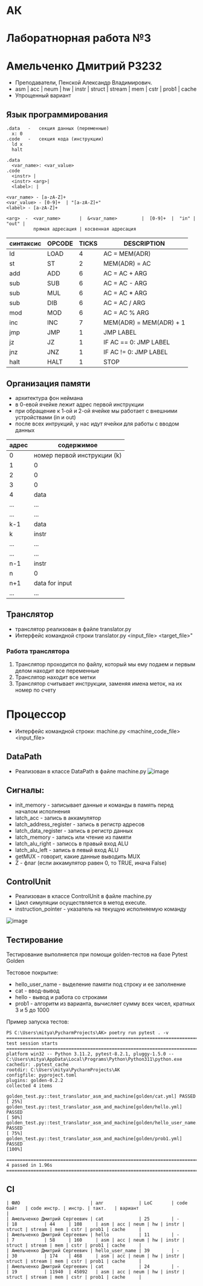 # АК
# Лаборатнорная работа №3 
# Амельченко Дмитрий P3232

- Преподаватели, Пенской Александр Владимирович.
- asm | acc | neum | hw | instr | struct | stream | mem | cstr | prob1 | cache
- Упрощенный вариант

## Язык программирования


```
.data   -   секция данных (переменные)
  x: 0
.code   -   секция кода (инструкции)
  ld x
  halt 
```

```
.data  
  <var_name>: <var_value>
.code  
  <instr> | 
  <instr> <arg>| 
  <label>: | 
```

```
<var_name> - [a-zA-Z]+
<var_value> - [0-9]+  | "[a-zA-Z]+"
<label> - [a-zA-Z]+

<arg>  -  <var_name>       |  &<var_name>         |  [0-9]+  |  "in" | "out" |
          прямая адресация | косвенная адресация
```

|  синтаксис      | OPCODE        |    TICKS   |    DESCRIPTION   |
| ------------- | ------------- | ------------- | ------------- |
| ld  | LOAD  | 4  | AC = MEM(ADR)  |
| st  | ST  | 2  | MEM(ADR) = AC  |
| add  | ADD  |  6 | AC = AC + ARG  |
| sub  | SUB  | 6  | AC = AC - ARG  |
| sub  | MUL  | 6  | AC = AC * ARG  |
| sub  | DIB  | 6  | AC = AC / ARG  |
| mod  | MOD  | 6  | AC = AC % ARG  |
| inc  | INC  | 7  | MEM(ADR) = MEM(ADR) + 1 |
| jmp  | JMP  | 1  | JMP LABEL  |
| jz  | JZ  | 1  | IF AC == 0: JMP LABEL |
| jnz  | JNZ  | 1  | IF AC != 0: JMP LABEL   |
| halt  | HALT  | 1  | STOP  |

## Организация памяти
- архитектура фон неймана
- в 0-евой ячейке лежит адрес первой инструкции
- при обращение к 1-ой и 2-ой ячейке мы работает с внешними устройствами (in и out)
- после всех интрукций, у нас идут ячейки для работы с вводом данных

|  адрес      | содержимое        | 
| ------------- | ------------- | 
| 0  | номер первой инструкции (k)  |
| 1  | 0  | 
| 2  | 0  |  
| 3  | 0  | 
| 4  | data  |
| ...  | ...  | 
| ...  | ...  | 
| k-1  | data  |
| k  | instr  | 
| ...  | ...  | 
| ...  | ...  | 
| n-1  | instr  | 
| n  | 0  | 
| n+1  | data for input  | 
| ...  | ...  | 

## Транслятор
- транслятор реализован в файле translator.py
- Интерфейс командной строки translator.py <input_file> <target_file>"
### Работа транслятора
1. Транслятор проходится по файлу, который мы ему подаем и первым делом находит все переменные
2. Транслятор находит все метки
3. Транслятор считывает инструкции, заменяя имена меток, на их номер по счету

# Процессор
- Интерфейс командной строки: machine.py <machine_code_file> <input_file>
## DataPath
- Реализован в классе DataPath в файле machine.py
![image](https://github.com/DimaAmelchenkoG/AK/assets/144106912/da7b52f4-5e70-4447-a629-0a82d4e77426)
## Сигналы:
- init_memory - записывает данные и команды в память перед началом исполнения
- latch_acc - запись в аккамулятор       
- latch_address_register - запись в регистр адресов
- latch_data_register - запись в регистр данных
- latch_memory - запись или чтение из памяти
- latch_alu_right - записсь в правый вход ALU
- latch_alu_left - запись в левый вход ALU
- getMUX       -     говорит, какие данные выводить MUX
- Z - флаг (если аккамулятор равен 0, то TRUE, инача False)





## ControlUnit
- Реализован в классе ControlUnit в файле machine.py
- Цикл симуляции осуществляется в метод execute.
- instruction_pointer - указатель на текущую исполняемую команду
  
![image](https://github.com/DimaAmelchenkoG/AK/assets/144106912/5eafdecd-7d8d-4074-b5ed-10f297606b85)


## Тестирование
Тестирование выполняется при помощи golden-тестов на базе Pytest Golden

Тестовое покрытие:
- hello_user_name - выделение памяти под строку и ее заполнение
- cat - ввод-вывод
- hello - вывод и работа со строками
- prob1 - алгоритм из варианта, вычисляет сумму всех чисел, кратных 3 и 5 до 1000

Пример запуска тестов:
```
PS C:\Users\mitya\PycharmProjects\AK> poetry run pytest . -v
========================================================================================================= test session starts =========================================================================================================
platform win32 -- Python 3.11.2, pytest-8.2.1, pluggy-1.5.0 -- C:\Users\mitya\AppData\Local\Programs\Python\Python311\python.exe
cachedir: .pytest_cache
rootdir: C:\Users\mitya\PycharmProjects\AK
configfile: pyproject.toml
plugins: golden-0.2.2
collected 4 items

golden_test.py::test_translator_asm_and_machine[golden/cat.yml] PASSED                                                                                                                                                           [ 25%]
golden_test.py::test_translator_asm_and_machine[golden/hello.yml] PASSED                                                                                                                                                         [ 50%]
golden_test.py::test_translator_asm_and_machine[golden/hello_user_name.yml] PASSED                                                                                                                                               [ 75%]
golden_test.py::test_translator_asm_and_machine[golden/prob1.yml] PASSED                                                                                                                                                         [100%]

========================================================================================================== 4 passed in 1.96s ========================================================================================================== 
```

## CI

```text
| ФИО                          | алг             | LoC       | code байт   | code инстр. | инстр. | такт.   | вариант                                                                          |
| Амельченко Дмитрий Сергеевич | cat             | 25        | -           | 18          | 44     | 108     | asm | acc | neum | hw | instr | struct | stream | mem | cstr | prob1 | cache     |
| Амельченко Дмитрий Сергеевич | hello           | 11        | -           | 7           | 58     | 160     | asm | acc | neum | hw | instr | struct | stream | mem | cstr | prob1 | cache     |
| Амельченко Дмитрий Сергеевич | hello_user_name | 39        | -           | 30          | 174    | 468     | asm | acc | neum | hw | instr | struct | stream | mem | cstr | prob1 | cache     |
| Амельченко Дмитрий Сергеевич | cat             | 24        | -           | 19          | 11940  | 45092   | asm | acc | neum | hw | instr | struct | stream | mem | cstr | prob1 | cache     |
```


